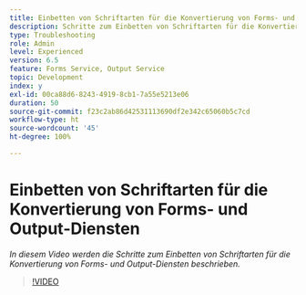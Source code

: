 ```yaml
---
title: Einbetten von Schriftarten für die Konvertierung von Forms- und Output-Diensten
description: Schritte zum Einbetten von Schriftarten für die Konvertierung von Forms- und Output-Diensten
type: Troubleshooting
role: Admin
level: Experienced
version: 6.5
feature: Forms Service, Output Service
topic: Development
index: y
exl-id: 00ca88d6-8243-4919-8cb1-7a55e5213e06
duration: 50
source-git-commit: f23c2ab86d42531113690df2e342c65060b5c7cd
workflow-type: ht
source-wordcount: '45'
ht-degree: 100%

---
```


# Einbetten von Schriftarten für die Konvertierung von Forms- und Output-Diensten

*In diesem Video werden die Schritte zum Einbetten von Schriftarten für die Konvertierung von Forms- und Output-Diensten beschrieben.*

>[!VIDEO](https://video.tv.adobe.com/v/335496?quality=12&learn=on)
